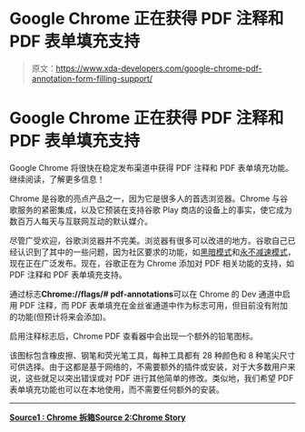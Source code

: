# Google Chrome 正在获得 PDF 注释和 PDF 表单填充支持

> 原文：<https://www.xda-developers.com/google-chrome-pdf-annotation-form-filling-support/>

# Google Chrome 正在获得 PDF 注释和 PDF 表单填充支持

Google Chrome 将很快在稳定发布渠道中获得 PDF 注释和 PDF 表单填充功能。继续阅读，了解更多信息！

Chrome 是谷歌的亮点产品之一，因为它是很多人的首选浏览器。Chrome 与谷歌服务的紧密集成，以及它预装在支持谷歌 Play 商店的设备上的事实，使它成为数百万人每天与互联网互动的默认媒介。

尽管广受欢迎，谷歌浏览器并不完美。浏览器有很多可以改进的地方。谷歌自己已经认识到了其中的一些问题，因为社区要求的功能，如[黑暗模式](https://www.xda-developers.com/google-chrome-dark-mode-darken-web-pages/)和[永不减速模式](https://www.xda-developers.com/google-chrome-never-slow-mode/)，现在正在广泛发布。现在，谷歌正在为 Chrome 添加对 PDF 相关功能的支持，如 PDF 注释和 PDF 表单填充支持。

通过标志**Chrome://flags/# pdf-annotations**可以在 Chrome 的 Dev 通道中启用 PDF 注释，而 PDF 表单填充在金丝雀通道中作为标志可用，但目前没有附加的功能(但预计将来会添加)。

启用注释标志后，Chrome PDF 查看器中会出现一个额外的铅笔图标。

该图标包含橡皮擦、钢笔和荧光笔工具，每种工具都有 28 种颜色和 8 种笔尖尺寸可供选择。由于这都是基于网络的，不需要额外的插件或安装，对于大多数用户来说，这些就足以突出错误或对 PDF 进行其他简单的修改。类似地，我们希望 PDF 表单填充功能也可以在本地使用，而不需要任何额外的安装。

* * *

[**Source1 : Chrome 拆箱**](https://chromeunboxed.com/pdf-annotation-dev-channel-google-ink/)[**Source 2:Chrome Story**](https://www.chromestory.com/2019/02/how-to-fill-pdf-forms-chrome/)